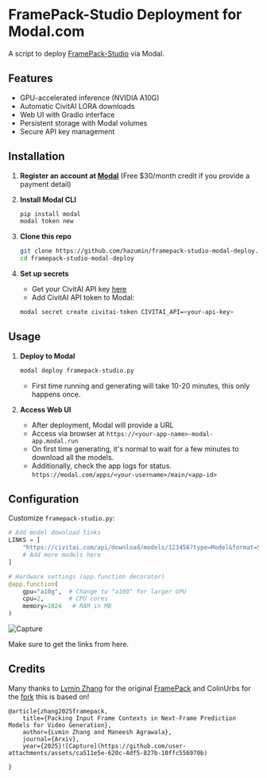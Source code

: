# FramePack-Studio Deployment for Modal.com

A script to deploy [FramePack-Studio](https://github.com/colinurbs/FramePack-Studio) via Modal.

## Features

- GPU-accelerated inference (NVIDIA A10G)
- Automatic CivitAI LORA downloads
- Web UI with Gradio interface
- Persistent storage with Modal volumes
- Secure API key management

## Installation
1. **Register an account at [Modal](https://modal.com)** (Free $30/month credit if you provide a payment detail)

2. **Install Modal CLI**
   ```bash
   pip install modal
   modal token new
   ```

2. **Clone this repo**
   ```bash
   git clone https://github.com/hazumin/framepack-studio-modal-deploy.git
   cd framepack-studio-modal-deploy
   ```

3. **Set up secrets**
   - Get your CivitAI API key [here](https://civitai.com/user/account)
   - Add CivitAI API token to Modal:
   ```bash
   modal secret create civitai-token CIVITAI_API=<your-api-key>
   ```

## Usage

1. **Deploy to Modal**
   ```bash
   modal deploy framepack-studio.py
   ```
   - First time running and generating will take 10-20 minutes, this only happens once.

2. **Access Web UI**
   - After deployment, Modal will provide a URL
   - Access via browser at `https://<your-app-name>-modal-app.modal.run`
   - On first time generating, it's normal to wait for a few minutes to download all the models.
   - Additionally, check the app logs for status. `https://modal.com/apps/<your-username>/main/<app-id>`

## Configuration

Customize `framepack-studio.py`:
```python
# Add model download links
LINKS = [
    "https://civitai.com/api/download/models/123456?type=Model&format=SafeTensor",
    # Add more models here
]

# Hardware settings (app.function decorator)
@app.function(
    gpu="a10g",  # Change to "a100" for larger GPU
    cpu=2,       # CPU cores
    memory=1024   # RAM in MB
)
```
![Capture](https://github.com/user-attachments/assets/a3113fb0-5cb3-48d9-97f6-f661dbc8f91d)

Make sure to get the links from here.

## Credits
Many thanks to [Lvmin Zhang](https://github.com/lllyasviel) for the original [FramePack](https://github.com/lllyasviel/FramePack) and ColinUrbs for the [fork](https://github.com/colinurbs/FramePack-Studio) this is based on!

    @article{zhang2025framepack,
        title={Packing Input Frame Contexts in Next-Frame Prediction Models for Video Generation},
        author={Lvmin Zhang and Maneesh Agrawala},
        journal={Arxiv},
        year={2025}![Capture](https://github.com/user-attachments/assets/ca511e5e-620c-4df5-827b-10ffc556970b)

    }
